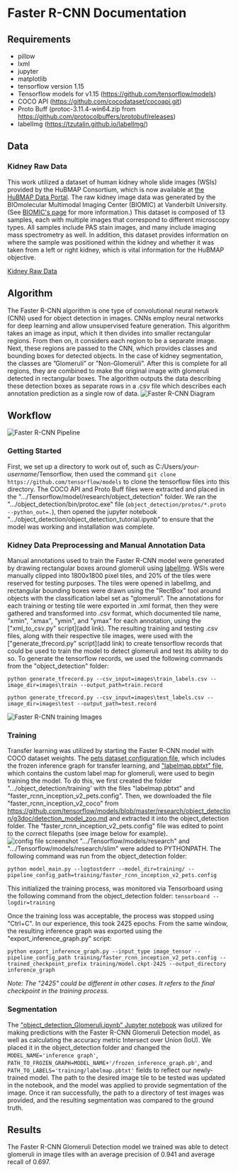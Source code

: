 # Faster R-CNN Documentation

## Requirements

* pillow
* lxml
* jupyter
* matplotlib
* tensorflow version 1.15
* Tensorflow models for v1.15 (https://github.com/tensorflow/models)
* COCO API (https://github.com/cocodataset/cocoapi.git)
* Proto Buff (protoc-3.11.4-win64.zip from https://github.com/protocolbuffers/protobuf/releases)
* labelImg (https://tzutalin.github.io/labelImg/)

## Data

### Kidney Raw Data
This work utilized a dataset of human kidney whole slide images (WSIs) provided by the HuBMAP Consortium, which is now available at [the HuBMAP Data Portal](https://portal.hubmapconsortium.org/search?origin_sample.mapped_organ[0]=Kidney%20%28Left%29&origin_sample.mapped_organ[1]=Kidney%20%28Right%29&group_name[0]=Vanderbilt%20TMC&entity_type[0]=Dataset). The raw kidney image data was generated by the BIOmolecular Multimodal Imaging Center (BIOMIC) at Vanderbilt University. (See [BIOMIC's page](https://medschool.vanderbilt.edu/biomic/) for more information.) This dataset is composed of 13 samples, each with multiple images that correspond to different microscopy types. All samples include PAS  stain images, and many include imaging mass spectrometry as well. In addition, this dataset provides information on where the sample was positioned within the kidney and whether it was taken from a left or right kidney, which is vital information for the HuBMAP objective.

[Kidney Raw Data](https://drive.google.com/drive/folders/14aLxPR9LlzdWXPomAX1moqL0UnRm_RbW?usp=sharing)

## Algorithm

The Faster R-CNN algorithm is one type of convolutional neural network (CNN) used for object detection in images. CNNs employ neural networks for deep learning and allow unsupervised feature generation. This algorithm takes an image as input, which it then divides into smaller rectangular regions. From then on, it considers each region to be a separate image. Next, these regions are passed to the CNN, which provides classes and bounding boxes for detected objects. In the case of kidney segmentation, the classes are ”Glomeruli” or ”Non-Glomeruli”. After this is complete for all regions, they are combined to make the original image with glomeruli detected in rectangular boxes. The algorithm outputs the data describing these detection boxes as separate rows in a .csv file which describes each annotation prediction as a single row of data.
![Faster R-CNN Diagram](https://github.com/cns-iu/ccf-research-ftu/blob/master/images/FasterRCNNblockdiagram.png)

## Workflow
![Faster R-CNN Pipeline](https://github.com/cns-iu/ccf-research-ftu/blob/master/images/pipeline%20images/Faster%20RCNN%20Pipeline.jpg)
### Getting Started

First, we set up a directory to work out of, such as C:/Users/*your-username*/Tensorflow, then used the command `git clone https://github.com/tensorflow/models` to clone the tensorflow files into this directory. The COCO API and Proto Buff files were extracted and placed in the ".../Tensorflow/model/research/object_detection" folder. 
We ran the ".../object_detection/bin/protoc.exe" file (`object_detection/protos/*.proto --python_out=.`), then opened the jupyter notebook ".../object_detection/object_detection_tutorial.ipynb" to ensure that the model was working and installation was complete.

### Kidney Data Preprocessing and Manual Annotation Data

Manual annotations used to train the Faster R-CNN model were generated by drawing rectangular boxes around glomeruli using [labelImg](https://tzutalin.github.io/labelImg/). WSIs were manually clipped into 1800x1800 pixel tiles, and 20% of the tiles were reserved for testing purposes. The tiles were opened in labelImg, and rectangular bounding boxes were drawn using the "RectBox" tool around objects with the classification label set as "glomeruli". The annotations for each training or testing tile were exported in .xml format, then they were gathered and transformed into .csv format, which documented tile name, "xmin", "xmax", "ymin", and "ymax" for each annotation, using the ["xml_to_csv.py" script](add link). The resulting training and testing .csv files, along with their respective tile images, were used with the ["generate_tfrecord.py" script](add link) to create tensorflow records that could be used to train the model to detect glomeruli and test its ability to do so.
To generate the tensorflow records, we used the following commands from the "object_detection" folder: 

`python generate_tfrecord.py --csv_input=images\train_labels.csv --image_dir=images\train --output_path=train.record`

`python generate_tfrecord.py --csv_input=images\test_labels.csv --image_dir=images\test --output_path=test.record`

![Faster R-CNN training Images](https://github.com/cns-iu/ccf-research-ftu/blob/master/images/FasterRCNNmanualannotation.png)
### Training

Transfer learning was utilized by starting the Faster R-CNN model with COCO dataset weights. The [pets dataset configuration file](https://github.com/cns-iu/ccf-research-ftu/blob/master/Faster%20R-CNN/faster_rcnn_inception_v2_pets.config), which includes the frozen inference graph for transfer learning, and ["labelmap.pbtxt" file](https://github.com/cns-iu/ccf-research-ftu/blob/master/Faster%20R-CNN/labelmap.pbtxt), which contains the custom label map for glomeruli, were used to begin training the model.
To do this, we first created the folder ".../object_detection/training' with the files "labelmap.pbtxt" and "faster_rcnn_inception_v2_pets.config". Then, we downloaded the file "faster_rcnn_inception_v2_coco" from https://github.com/tensorflow/models/blob/master/research/object_detection/g3doc/detection_model_zoo.md and extracted it into the object_detection folder.
The "faster_rcnn_inception_v2_pets.config" file was edited to point to the correct filepaths (see image below for example).
![config file screenshot](https://github.com/cns-iu/ccf-research-ftu/blob/master/images/config%20file%20screenshot.png)
".../Tensorflow/models/research" and ".../Tensorflow/models/research/slim" were added to PYTHONPATH.
The following command was run from the object_detection folder:

`python model_main.py --logtostderr --model_dir=training/ --pipeline_config_path=training/faster_rcnn_inception_v2_pets.config`

This initialized the training process, was monitored via Tensorboard using the following command from the object_detection folder:
`tensorboard --logdir=training`

Once the training loss was acceptable, the process was stopped using "Ctrl+C". In our experience, this took 2425 epochs. From the same window, the resulting inference graph was exported using the "export_inference_graph.py" script:
 
`python export_inference_graph.py --input_type image_tensor --pipeline_config_path training/faster_rcnn_inception_v2_pets.config --trained_checkpoint_prefix training/model.ckpt-2425 --output_directory inference_graph`

*Note: The "2425" could be different in other cases. It refers to the final checkpoint in the training process.*

### Segmentation

The ["object_detection_Glomeruli.ipynb" Jupyter notebook](https://github.com/cns-iu/ccf-research-ftu/blob/master/Faster%20R-CNN/object_detection_Glomeruli.ipynb) was utilized for making predictions with the Faster R-CNN Glomeruli Detection model, as well as calculating the accuracy metric Intersect over Union (IoU).
We placed it in the object_detection folder and changed the `MODEL_NAME='inference graph'`, `PATH_TO_FROZEN_GRAPH=MODEL_NAME+'/frozen_inference_graph.pb'`, and `PATH_TO_LABELS='training/labelmap.pbtxt'` fields to reflect our newly-trained model.
The path to the desired image tile to be tested was updated in the notebook, and the model was applied to provide segmentation of the image.
Once it ran successfully, the path to a directory of test images was provided, and the resulting segmentation was compared to the ground truth.

## Results

The Faster R-CNN Glomeruli Detection model we trained was able to detect glomeruli in image tiles with an average precision of 0.941 and average recall of 0.697.